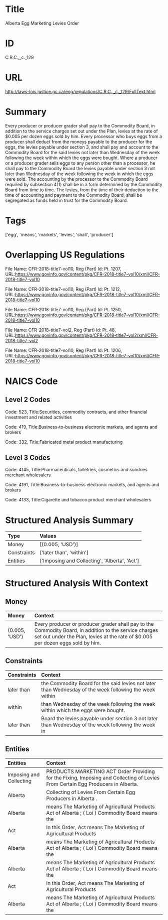 # Title
Alberta Egg Marketing Levies Order


# ID
C.R.C.,_c._129

# URL
http://laws-lois.justice.gc.ca/eng/regulations/C.R.C.,_c._129/FullText.html


# Summary
Every producer or producer grader shall pay to the Commodity Board, in addition to the service charges set out under the Plan, levies at the rate of $0.005 per dozen eggs sold by him.
Every processor who buys eggs from a producer shall deduct from the moneys payable to the producer for the eggs, the levies payable under section 3, and shall pay and account to the Commodity Board for the said levies not later than Wednesday of the week following the week within which the eggs were bought.
Where a producer or a producer grader sells eggs to any person other than a processor, he shall pay to the Commodity Board the levies payable under section 3 not later than Wednesday of the week following the week in which the eggs were sold.
The accounting by the processor to the Commodity Board required by subsection 4(1) shall be in a form determined by the Commodity Board from time to time.
The levies, from the time of their deduction to the time of accounting and payment to the Commodity Board, shall be segregated as funds held in trust for the Commodity Board.


# Tags
['egg', 'means', 'markets', 'levies', 'shall', 'producer']


# Overlapping US Regulations
File Name: CFR-2018-title7-vol10, Reg (Part) Id: Pt. 1207, URL:https://www.govinfo.gov/content/pkg/CFR-2018-title7-vol10/xml/CFR-2018-title7-vol10

File Name: CFR-2018-title7-vol10, Reg (Part) Id: Pt. 1212, URL:https://www.govinfo.gov/content/pkg/CFR-2018-title7-vol10/xml/CFR-2018-title7-vol10

File Name: CFR-2018-title7-vol10, Reg (Part) Id: Pt. 1250, URL:https://www.govinfo.gov/content/pkg/CFR-2018-title7-vol10/xml/CFR-2018-title7-vol10

File Name: CFR-2018-title7-vol2, Reg (Part) Id: Pt. 48, URL:https://www.govinfo.gov/content/pkg/CFR-2018-title7-vol2/xml/CFR-2018-title7-vol2

File Name: CFR-2018-title7-vol10, Reg (Part) Id: Pt. 1206, URL:https://www.govinfo.gov/content/pkg/CFR-2018-title7-vol10/xml/CFR-2018-title7-vol10




# NAICS Code
## Level 2 Codes
Code: 523, Title:Securities, commodity contracts, and other financial investment and related activities

Code: 419, Title:Business-to-business electronic markets, and agents and brokers

Code: 332, Title:Fabricated metal product manufacturing




## Level 3 Codes
Code: 4145, Title:Pharmaceuticals, toiletries, cosmetics and sundries merchant wholesalers

Code: 4191, Title:Business-to-business electronic markets, and agents and brokers

Code: 4133, Title:Cigarette and tobacco product merchant wholesalers







# Structured Analysis Summary
| Type        | Values                                        |
|:------------|:----------------------------------------------|
| Money       | [(0.005, 'USD')]                              |
| Constraints | ['later than', 'within']                      |
| Entities    | ['Imposing and Collecting', 'Alberta', 'Act'] |


# Structured Analysis With Context
 


## Money
| Money          | Context                                                                                                                                                                                 |
|:---------------|:----------------------------------------------------------------------------------------------------------------------------------------------------------------------------------------|
| (0.005, 'USD') | Every producer or producer grader shall pay to the Commodity Board, in addition to the service charges set out under the Plan, levies at the rate of $0.005 per dozen eggs sold by him. |


## Constraints
| Constraints   | Context                                                                                                |
|:--------------|:-------------------------------------------------------------------------------------------------------|
| later than    | the Commodity Board for the said levies not later than Wednesday of the week following the week within |
| within        | than Wednesday of the week following the week within  which the eggs were bought.                      |
| later than    | Board the levies payable under section 3 not later than Wednesday of the week following the week in    |


## Entities
| Entities                | Context                                                                                                                          |
|:------------------------|:---------------------------------------------------------------------------------------------------------------------------------|
| Imposing and Collecting | PRODUCTS MARKETING ACT Order Providing for the Fixing, Imposing and Collecting  of Levies From Certain Egg Producers in Alberta. |
| Alberta                 | Collecting of Levies From Certain Egg Producers in Alberta .                                                                     |
| Alberta                 | means The Marketing of Agricultural Products Act of Alberta ; ( Loi ) Commodity Board  means the                                 |
| Act                     | In this Order,  Act   means  The Marketing of Agricultural Products                                                              |
| Alberta                 | means The Marketing of Agricultural Products Act of Alberta ; ( Loi ) Commodity Board  means the                                 |
| Alberta                 | means The Marketing of Agricultural Products Act of Alberta ; ( Loi ) Commodity Board  means the                                 |
| Act                     | In this Order,  Act   means  The Marketing of Agricultural Products                                                              |
| Alberta                 | means The Marketing of Agricultural Products Act of Alberta ; ( Loi ) Commodity Board  means the                                 |


